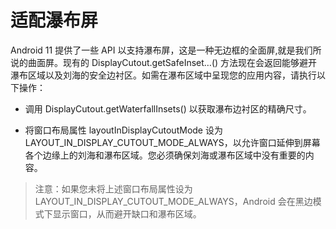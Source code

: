 # 适配瀑布屏
Android 11 提供了一些 API 以支持瀑布屏，这是一种无边框的全面屏,就是我们所说的曲面屏。现有的 DisplayCutout.getSafeInset…() 方法现在会返回能够避开瀑布区域以及刘海的安全边衬区。如需在瀑布区域中呈现您的应用内容，请执行以下操作：

* 调用 DisplayCutout.getWaterfallInsets() 以获取瀑布边衬区的精确尺寸。

* 将窗口布局属性 layoutInDisplayCutoutMode 设为 LAYOUT_IN_DISPLAY_CUTOUT_MODE_ALWAYS，以允许窗口延伸到屏幕各个边缘上的刘海和瀑布区域。您必须确保刘海或瀑布区域中没有重要的内容。

>注意：如果您未将上述窗口布局属性设为 LAYOUT_IN_DISPLAY_CUTOUT_MODE_ALWAYS，Android 会在黑边模式下显示窗口，从而避开缺口和瀑布区域。

